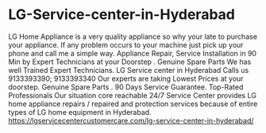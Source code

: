 # LG-Service-center-in-Hyderabad
  LG Home Appliance is a very quality appliance so why your late to purchase your appliance. If any problem occurs to your machine just pick up your phone and call me a simple way. Appliance Repair, Service Installation in 90 Min by Expert Technicians at your Doorstep . Genuine Spare Parts We has well Trained Expert Technicians.  LG Service center in Hyderabad Calls us 9133393390; 9133393340 Our experts are taking Lowest Prices at your doorstep. Genuine Spare Parts . 90 Days Service Guarantee. Top-Rated Professionals Our situation core reachable 24/7 Service Center provides LG home appliance repairs / repaired and protection services because of entire types of LG home equipment in Hyderabad. https://lgservicecentercustomercare.com/lg-service-center-in-hyderabad/
